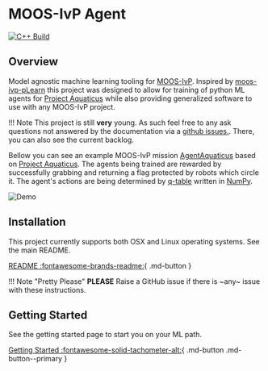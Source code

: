 # MOOS-IvP Agent

[![C++ Build](https://github.com/CarterFendley/moos-ivp-agent/actions/workflows/build-moos-ivp-agent.yml/badge.svg)](https://github.com/CarterFendley/moos-ivp-agent/actions/workflows/build-moos-ivp-agent.yml)

## Overview

Model agnostic machine learning tooling for [MOOS-IvP](https://oceanai.mit.edu/moos-ivp/pmwiki/pmwiki.php). Inspired by [moos-ivp-pLearn](https://github.com/mnovitzky/moos-ivp-pLearn) this project was designed to allow for training of python ML agents for [Project Aquaticus](https://oceanai.mit.edu/aquaticus/pmwiki/pmwiki.php?n=Main.HomePage) while also providing generalized software to use with any MOOS-IvP project. 

!!! Note
    This project is still **very** young. As such feel free to any ask questions not answered by the documentation via a [github issues.](https://github.com/CarterFendley/moos-ivp-agent/). There, you can also see the current backlog.

Bellow you can see an example MOOS-IvP mission [AgentAquaticus](moos_ivp/missions/agent_aquaticus.md) based on [Project Aquaticus](https://oceanai.mit.edu/aquaticus/pmwiki/pmwiki.php?n=Main.HomePage). The agents being trained are rewarded by successfully grabbing and returning a flag protected by robots which circle it. The agent's actions are being determined by [q-table](https://en.wikipedia.org/wiki/Q-learning) written in [NumPy](https://numpy.org/).

![Demo](assets/AgentAquaticusDemo.gif)

## Installation

This project currently supports both OSX and Linux operating systems. See the main README.

[README :fontawesome-brands-readme:](https://github.com/CarterFendley/moos-ivp-agent){ .md-button }

!!! Note "Pretty Please"
    **PLEASE** Raise a GitHub issue if there is ~any~ issue with these instructions.

## Getting Started

See the getting started page to start you on your ML path.

[Getting Started :fontawesome-solid-tachometer-alt:](getting_started.md){ .md-button .md-button--primary }
